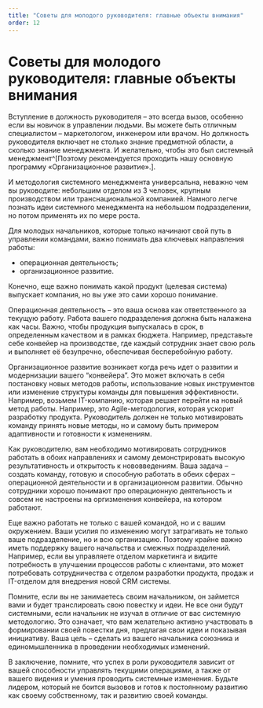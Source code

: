 ```yaml
---
title: "Советы для молодого руководителя: главные объекты внимания"
order: 12
---
```


# Советы для молодого руководителя: главные объекты внимания

Вступление в должность руководителя – это всегда вызов, особенно если вы новичок в управлении людьми. Вы можете быть отличным специалистом – маркетологом, инженером или врачом. Но должность руководителя включает не столько знание предметной области, а сколько знание менеджмента. И желательно, чтобы это был системный менеджмент^[Поэтому рекомендуется проходить нашу основную программу «Организационное развитие».].

И методология системного менеджмента универсальна, неважно чем вы руководите: небольшим отделом из 3 человек, крупным производством или транснациональной компанией. Намного легче познать идеи системного менеджмента на небольшом подразделении, но потом применять их по мере роста.

Для молодых начальников, которые только начинают свой путь в управлении командами, важно понимать два ключевых направления работы:

* операционная деятельность;
* организационное развитие.

Конечно, еще важно понимать какой продукт (целевая система) выпускает компания, но вы уже это сами хорошо понимание.

Операционная деятельность – это ваша основа как ответственного за текущую работу. Работа вашего подразделения должна быть налажена как часы. Важно, чтобы продукция выпускалась в срок, в определенным качеством и в рамках бюджета. Например, представьте себе конвейер на производстве, где каждый сотрудник знает свою роль и выполняет её безупречно, обеспечивая бесперебойную работу.

Организационное развитие возникает когда речь идет о развитии и модернизации вашего “конвейера”. Это может включать в себя постановку новых методов работы, использование новых инструментов или изменение структуры команды для повышения эффективности. Например, возьмем IT-компанию, которая решает перейти на новый метод работы. Например, это Agile-методология, которая ускорит разработку продукта. Руководитель должен не только мотивировать команду принять новые методы, но и самому быть примером адаптивности и готовности к изменениям.

Как руководителю, вам необходимо мотивировать сотрудников работать в обоих направлениях и самому демонстрировать высокую результативность и открытость к нововведениям. Ваша задача – создать команду, готовую и способную работать в обеих сферах – операционной деятельности и в организационном развитии. Обычно сотрудники хорошо понимают про операционную деятельность и совсем не настроены на оргизменения конвейера, на котором работают.

Еще важно работать не только с вашей командой, но и с вашим окружением. Ваши усилия по изменению могут затрагивать не только ваше подразделение, но и всю организацию. Поэтому крайне важно иметь поддержку вашего начальства и смежных подразделений. Например, если вы управляете отделом маркетинга и видите потребность в улучшении процессов работы с клиентами, это может потребовать сотрудничества с отделом разработки продукта, продаж и IT-отделом для внедрения новой CRM системы.

Помните, если вы не занимаетесь своим начальником, он займется вами и будет транслировать свою повестку и идеи. Не все они будут системными, если начальник не изучал в отличие от вас системную методологию. Это означает, что вам желательно активно участвовать в формировании своей повестки дня, предлагая свои идеи и показывая инициативу. Ваша цель – сделать из вашего начальника союзника и единомышленника в проведении необходимых изменений.

В заключение, помните, что успех в роли руководителя зависит от вашей способности управлять текущими операциями, а также от вашего видения и умения проводить системные изменения. Будьте лидером, который не боится вызовов и готов к постоянному развитию как своему собственному, так и развитию своей команды.

